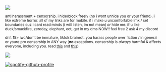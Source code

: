 ![](https://files.catbox.moe/n16na4.jpg)

<sub>anti harassment + censorship. i hide/block freely (no i wont unhide you or your friend). i like extreme horror. all of my links are for mobile. if i make u uncomfortable lmk / set boundaries cuz i cant read minds (i will listen, im not mean) *or* hide me. if u like duck/smackfire, zeroday, elephant, ect, get in my dms NOW!! feel free 2 ask 4 my discord</sub>

<sub>dnf. 15> iwc/don't be immature, tiktok brainrot,  you harass people over fiction / in general or youre pro censorship in ANY way (**no** exceptions. censorship is *always* harmful & affects everyone, including you. read [this](https://www.britannica.com/art/Hays-Code) and [this](https://www.currentaffairs.org/news/britain-is-losing-its-free-speech-and-america-could-be-next)) </sub>

![](https://files.catbox.moe/0t4867.gif)

[![spotify-github-profile](https://spotify-github-profile.kittinanx.com/api/view?uid=autumngray08&cover_image=true&theme=novatorem&show_offline=false&background_color=121212&interchange=false&bar_color=ff0000&bar_color_cover=false)](https://github.com/kittinan/spotify-github-profile)
